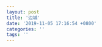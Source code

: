 ```yaml
---
layout: post
title: '边城'
date: '2019-11-05 17:16:54 +0800'
categories: ''
tags: ''
---
```


<html xmlns="http://www.w3.org/TR/1999/REC-html-in-xml" xml:lang="en" lang="en">
    <head>
    <meta charset="UTF-8">
    <style>
        .bodyContainer {
            font-family: Arial, Helvetica, sans-serif;
            text-align: center;
            padding-left: 32px;
            padding-right: 32px;
        }
        
        .notebookFor {
            font-size: 18px;
            font-weight: 700;
            text-align: center;
            color: rgb(119, 119, 119);
            margin: 24px 0px 0px;
            padding: 0px;
        }
        
        .bookTitle {
            font-size: 24px;
            font-weight: 700;
            text-align: center;
            color: #333333;
            margin-top: 22px;
            padding: 0px;
        }
        
        .authors {
            font-size: 18px;
            font-weight: 700;
            text-align: center;
            color: rgb(119, 119, 119);
            margin-top: 22px;
            margin-bottom: 24px;
            padding: 0px;
        }
    
        .citation {
            font-size: 18px;
            font-weight: 500;
            text-align: center;
            color: #333333;
            margin-top: 22px;
            margin-bottom: 24px;
            padding: 0px;
        }
    
        .sectionHeading {
            font-size: 24px;
            font-weight: 700;
            text-align: left;
            color: #333333;
            margin-top: 24px;
            padding: 0px;
        }
        
        .noteHeading {
            font-size: 18px;
            font-weight: 700;
            text-align: left;
            color: #333333;
            margin-top: 20px;
            padding: 0px;
        }
        
        .noteText {
            font-size: 18px;
            font-weight: 500;
            text-align: left;
            color: #333333;
            margin: 2px 0px 0px;
            padding: 0px;
        }
        
        .highlight_blue {
            color: rgb(178, 205, 251);
        }
        
        .highlight_orange {
            color: #ffd7ae;
        }
        
        .highlight_pink {
            color: rgb(255, 191, 206);
        }
        
        .highlight_yellow {
            color: rgb(247, 206, 0);
        }
        
        .notebookGraphic {
            margin-top: 10px;
            text-align: left;
        }
        
        .notebookGraphic img {
            -o-box-shadow:      0px 0px 5px #888;
            -icab-box-shadow:   0px 0px 5px #888;
            -khtml-box-shadow:  0px 0px 5px #888;
            -moz-box-shadow:    0px 0px 5px #888;
            -webkit-box-shadow: 0px 0px 5px #888;
            box-shadow:         0px 0px 5px #888; 
            max-width: 100%;
            height: auto;
        }
        
        hr {
            border: 0px none;
            height: 1px;
            background: none repeat scroll 0% 0% rgb(221, 221, 221);
        }
        </style>
        <script>
            </script>
    </head>
    <body>
        <div class="bodyContainer">
            <div class="notebookFor">
                Notebook Export
            </div>
            <div class="bookTitle">
                边城 (沈从文集) (Chinese Edition)
            </div>
            <div class="authors">
                沈从文
            </div>
            <div class="citation">
                
            </div>
            <hr />
            <div class="sectionHeading">
    前 言
</div><div class="noteHeading">
    Highlight(<span class="highlight_yellow">yellow</span>) - Location 34
</div>
<div class="noteText">
    我只想造希腊小庙。选山地做基础，用坚硬石头堆砌它。精致，结实，匀称，形体虽小而不纤巧，是我的理想的建筑，这庙里供奉的是‘人性’。”
</div><div class="sectionHeading">
    边 城
</div><div class="noteHeading">
    Highlight(<span class="highlight_yellow">yellow</span>) - Page 2 · Location 92
</div>
<div class="noteText">
    他从不思索自己职务对于本人的意义，只是静静的很忠实的在那里活下去。
</div><div class="noteHeading">
    Highlight(<span class="highlight_yellow">yellow</span>) - Page 3 · Location 103
</div>
<div class="noteText">
    翠翠在风日里长养着，把皮肤变得黑黑的，触目为青山绿水，一对眸子清明如水晶，自然既长养她且教育她。为人天真活泼，处处俨然如一只小兽物。人又那么乖，和山头黄麂一样，从不想到残忍事情，从不发愁，从不动气。平时在渡船上遇陌生人对她有所注意时，便把光光的眼睛瞅着那陌生人，作成随时都可举步逃入深山的神气，但明白了面前的人无机心后，就又从从容容的在水边玩耍了。
</div><div class="noteHeading">
    Highlight(<span class="highlight_yellow">yellow</span>) - Page 4 · Location 117
</div>
<div class="noteText">
    有时过渡的是从川东过茶峒的小牛，是羊群，是新娘子的花轿，翠翠必争着作渡船夫，站在船头，懒懒的攀引缆索，让船缓缓的过去。牛、羊、花轿上岸后，翠翠必跟着走，送队伍上山，站到小山头，目送这些东西走去很远了，方回转船上，把船牵靠近家的岸边；且独自低低的学小羊叫着，学母牛叫着，或采一把野花缚在头上，独自装扮新娘子。
</div><div class="noteHeading">
    Highlight(<span class="highlight_yellow">yellow</span>) - Page 5 · Location 138
</div>
<div class="noteText">
    近水人家多在桃杏花里，春天时只须注意，凡有桃花处必有人家，凡有人家处必可沽酒。
</div><div class="noteHeading">
    Highlight(<span class="highlight_yellow">yellow</span>) - Page 5 · Location 141
</div>
<div class="noteText">
    一个对于诗歌、图画稍有兴味的旅客，在这小河中，蜷伏于一只小船上，作三十天的旅行，必不至于感到厌烦。正因为处处若有奇迹可以发现，人的劳动的成果，自然的大胆处与精巧处，无一地无一时不使人神往倾心。
</div><div class="noteHeading">
    Highlight(<span class="highlight_yellow">yellow</span>) - Page 6 · Location 155
</div>
<div class="noteText">
    一切总永远那么静寂，所有的人每个日子都在这种不可形容的单纯寂寞里过去。一分安静增加了人对于“人事”的思索力，增加了梦，在这小城中生活的，各人自然也一定各在分定一份日子里，怀了对于人事爱憎必然的期待。
</div><div class="noteHeading">
    Highlight(<span class="highlight_yellow">yellow</span>) - Page 7 · Location 175
</div>
<div class="noteText">
    真真成为他们生意经的，有两件事：买卖船只，买卖媳妇。
</div><div class="noteHeading">
    Highlight(<span class="highlight_yellow">yellow</span>) - Page 8 · Location 188
</div>
<div class="noteText">
    他们生活虽那么同一般社会疏远，但是眼泪与欢乐，在一种爱憎得失间，揉进了这些人生命里时，也便同另外一片土地另外一些年轻生命相似，全个身心为那点爱憎所浸透，见寒作热，忘了一切。若有多少不同处，不过是这些人更真切一点，也就更近于胡涂一点罢了。
</div><div class="noteHeading">
    Highlight(<span class="highlight_yellow">yellow</span>) - Page 8 · Location 192
</div>
<div class="noteText">
    即便是娼妓，也常常较之讲道德知羞耻的城市中绅士还更可信任。
</div><div class="noteHeading">
    Highlight(<span class="highlight_yellow">yellow</span>) - Page 13 · Location 419
</div>
<div class="noteText">
    时间在成长她，似乎正催促她，使她在另外一件事情上负点儿责。
</div><div class="noteHeading">
    Bookmark - Page 13 · Location 429
</div>
<div class="noteHeading">
    Highlight(<span class="highlight_yellow">yellow</span>) - Page 13 · Location 434
</div>
<div class="noteText">
    人太老了，应当休息了，凡是一个良善的中国乡下人，一生中活下来所应得到的劳苦与不幸，业已全得到了。
</div><div class="noteHeading">
    Highlight(<span class="highlight_yellow">yellow</span>) - Page 13 · Location 742
</div>
<div class="noteText">
    火是各处可烧的，水是各处可流的，日月是各处可照的，爱情是各处可到的。”
</div><div class="noteHeading">
    Highlight(<span class="highlight_yellow">yellow</span>) - Page 13 · Location 752
</div>
<div class="noteText">
    二老又说：“你不必——大老，我再问你，假若我不想得到这座碾坊，却打量要那只渡船，而且这念头也是两年前的事，你信不信呢？”
</div><div class="noteHeading">
    Highlight(<span class="highlight_yellow">yellow</span>) - Page 13 · Location 791
</div>
<div class="noteText">
    “人家喊：‘过渡，过渡，老伯伯，你怎么的！不管事！’‘怎么的？我家翠翠走了，下桃源县了！’‘那你怎么办？’‘怎么办吗，拿了把刀，放在包袱里，搭下水船去杀了她！’……”
</div><div class="noteHeading">
    Highlight(<span class="highlight_yellow">yellow</span>) - Page 13 · Location 810
</div>
<div class="noteText">
    祖父又说：“不许哭，做一个大人，不管有什么事都不许哭。要硬扎一点，结实一点，才配活到这块土地上！”
</div><div class="noteHeading">
    Highlight(<span class="highlight_yellow">yellow</span>) - Page 13 · Location 863
</div>
<div class="noteText">
    祖父用拳头把自己腿重重的捶着，且笑着：“翠翠，你人乖巧，爷爷笨得很，话说得不温柔，也莫生气。我信口开河，说个笑话给你听。你应当当笑话听。河街天保大老走车路，请保山来提亲，我告诉过你这件事了，你那神气不愿意，是不是？可是，假若那个人还有个兄弟，想走马路，为你来唱歌，向你攀交情，你将怎么说？”
</div><div class="noteHeading">
    Highlight(<span class="highlight_yellow">yellow</span>) - Page 13 · Location 879
</div>
<div class="noteText">
    翠翠依傍祖父坐着，问祖父：“爷爷，谁是第一个做这个小管子的人？”“一定是个最快乐的人，因为他分给人的也是许多快乐；可又像是个最不快乐的人，因为他同时也可以引起人不快乐！”
</div><div class="noteHeading">
    Highlight(<span class="highlight_yellow">yellow</span>) - Page 13 · Location 892
</div>
<div class="noteText">
    我又摘了一把虎耳草了。”
</div><div class="noteHeading">
    Bookmark - Page 13 · Location 934
</div>
<div class="noteHeading">
    Highlight(<span class="highlight_yellow">yellow</span>) - Page 13 · Location 975
</div>
<div class="noteText">
    诗人们在一件小事上写出一整本整部的诗；雕刻家在一块石头上雕得出骨血如生的人像；画家一撇儿绿，一撇儿红，一撇儿灰，画得出一幅一幅带有魔力的彩画，谁不是为了惦着一个微笑的影子，或是一个皱眉的记号，方弄出那么些古怪成绩？
</div><div class="noteHeading">
    Bookmark - Page 13 · Location 1017
</div>
<div class="noteHeading">
    Highlight(<span class="highlight_yellow">yellow</span>) - Page 13 · Location 1022
</div>
<div class="noteText">
    二老说：“爸爸，你以为这事为你，家中多座碾坊多个人，你可以快活，你就答应了。若果为的是我，我要好好去想一下，过些日子再说它吧。我尚不知道我应当得座碾坊，还是应当得一只渡船；因为我命里或只许我撑个渡船！”
</div><div class="noteHeading">
    Highlight(<span class="highlight_yellow">yellow</span>) - Page 13 · Location 1105
</div>
<div class="noteText">
    “喂，不早了！快快把船划过来！”“船跑了！”“你爷爷做什么事情去了呢？他管船，有责任！”“他管船，管了五十年的船，尽过了责任，——他死了啊！”
</div>
        </div>
    </body>
</html>

